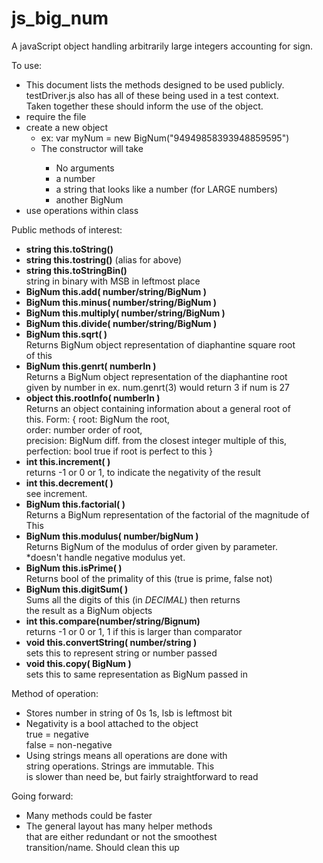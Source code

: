 # js_big_num
A javaScript object handling arbitrarily large integers accounting
 for sign.

To use:
<ul>
    <li>This document lists the methods designed to be used publicly.<br/>
        testDriver.js also has all of these being used in a test context.<br/>
        Taken together these should inform the use of the object.</li>
    <li>require the file</li>
    <li>create a new object
        <ul>
            <li>ex: var myNum = new BigNum("94949858393948859595")</li>
            <li>The constructor will take</li>
            <ul>
                <li>No arguments</li>
                <li>a number</li>
                <li>a string that looks like a number (for LARGE numbers)</li>
                <li>another BigNum</li>
            </ul>
        </ul>
    </li>
    <li>use operations within class</li>
</ul>

Public methods of interest:
<ul>
    <li><strong>string this.toString()</strong></li>
    <li><strong>string this.tostring()</strong> (alias for above)</li>
    <li><strong>string this.toStringBin()</strong><br />
        string in binary with MSB in leftmost place</li>
    <li><strong>BigNum this.add( number/string/BigNum )</strong></li>
    <li><strong>BigNum this.minus( number/string/BigNum )</strong></li>
    <li><strong>BigNum this.multiply( number/string/BigNum )</strong></li>
    <li><strong>BigNum this.divide( number/string/BigNum )</strong></li>
    <li><strong>BigNum this.sqrt( )</strong><br/>
        Returns BigNum object representation of diaphantine square root<br/>
        of this</li>
    <li><strong>BigNum this.genrt( numberIn )</strong><br/>
        Returns a BigNum object representation of the diaphantine root<br/>
        given by number in ex. num.genrt(3) would return 3 if num is 27</li>
    <li><strong>object this.rootInfo( numberIn )</strong><br />
        Returns an object containing information about a general root of<br/>
        this. Form: { root: BigNum the root, <br/>
        order: number order of root, <br/>
        precision: BigNum diff. from the closest integer multiple of this, <br/>
        perfection: bool true if root is perfect to this }</li>
    <li><strong>int    this.increment( )</strong><br />
        returns -1 or 0 or 1, to indicate the negativity of the result</li>
    <li><strong>int    this.decrement( )</strong><br />
        see increment.</li>
    <li><strong>BigNum this.factorial( )</strong><br/>
        Returns a BigNum representation of the factorial of the magnitude of This</li>
    <li><strong>BigNum this.modulus( number/bigNum )</strong><br/>
        Returns BigNum of the modulus of order given by parameter.<br/>
        *doesn't handle negative modulus yet.</li>
    <li><strong>BigNum this.isPrime( )</strong><br/>
        Returns bool of the primality of this (true is prime, false not)</li>
    <li><strong>BigNum this.digitSum( )</strong><br/>
        Sums all the digits of this (in <em>DECIMAL</em>) then returns<br/>
        the result as a BigNum objects</li>
    <li><strong>int    this.compare(number/string/Bignum)</strong><br />
        returns -1 or 0 or 1, 1 if this is larger than comparator</li>
    <li><strong>void   this.convertString( number/string )</strong><br />
        sets this to represent string or number passed</li>
    <li><strong>void   this.copy( BigNum )</strong><br />
        sets this to same representation as BigNum passed in</li>

</ul>

Method of operation:
<ul>
    <li>Stores number in string of 0s 1s, lsb is leftmost bit</li>
    <li>Negativity is a bool attached to the object<br/>
        true  = negative<br/>
        false = non-negative</li>
    <li>Using strings means all operations are done with<br/>
        string operations. Strings are immutable. This<br/>
        is slower than need be, but fairly straightforward to read</li>
</ul>

Going forward:
<ul>
    <li>Many methods could be faster</li>
    <li>The general layout has many helper methods<br/>
        that are either redundant or not the smoothest<br/>
        transition/name. Should clean this up</li>
</ul>